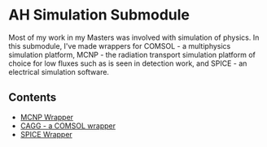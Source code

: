 # AH Simulation Submodule

Most of my work in my Masters was involved with simulation of physics.  In this submodule, I've made wrappers for COMSOL - a multiphysics simulation platform, MCNP - the radiation transport simulation platform of choice for low fluxes such as is seen in detection work, and SPICE - an electrical simulation software.

## Contents

- [MCNP Wrapper](../blob/master/simulation/AHMCNP-README.md)
- [CAGG - a COMSOL wrapper](AHCAGG-README.md)
- [SPICE Wrapper](AHSPICE-README.md)